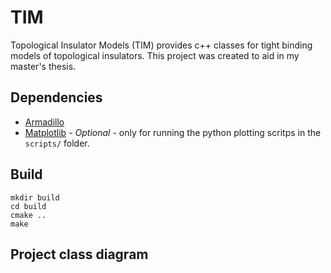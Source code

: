 # TIM
Topological Insulator Models (TIM) provides c++ classes for tight binding models of topological insulators.
This project was created to aid in my master's thesis.

## Dependencies

* [Armadillo](http://arma.sourceforge.net/)
* [Matplotlib](https://matplotlib.org/) - *Optional* - only for running the python plotting scritps in the `scripts/` folder.

## Build

    mkdir build
    cd build
    cmake ..
    make

## Project class diagram
